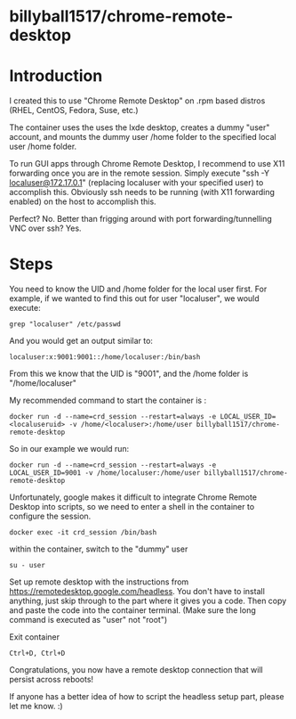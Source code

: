 # billyball1517/chrome-remote-desktop

# Introduction

I created this to use "Chrome Remote Desktop" on .rpm based distros (RHEL, CentOS, Fedora, Suse, etc.)
 
The container uses the uses the lxde desktop, creates a dummy "user" account, and mounts the dummy user /home folder to the specified local user /home folder.

To run GUI apps through Chrome Remote Desktop, I recommend to use X11 forwarding once you are in the remote session. Simply execute "ssh -Y localuser@172.17.0.1" (replacing localuser with your specified user) to accomplish this. Obviously ssh needs to be running (with X11 forwarding enabled) on the host to accomplish this.

Perfect? No. Better than frigging around with port forwarding/tunnelling VNC over ssh? Yes.

# Steps

You need to know the UID and /home folder for the local user first. For example, if we wanted to find this out for user "localuser", we would execute:

`grep "localuser" /etc/passwd`

And you would get an output similar to:

`localuser:x:9001:9001::/home/localuser:/bin/bash`

From this we know that the UID is "9001", and the /home folder is "/home/localuser"

My recommended command to start the container is :

`docker run -d --name=crd_session --restart=always -e LOCAL_USER_ID=<localuseruid> -v /home/<localuser>:/home/user billyball1517/chrome-remote-desktop`
 
So in our example we would run:

`docker run -d --name=crd_session --restart=always -e LOCAL_USER_ID=9001 -v /home/localuser:/home/user billyball1517/chrome-remote-desktop`

Unfortunately, google makes it difficult to integrate Chrome Remote Desktop into scripts, so we need to enter a shell in the container to configure the session.

`docker exec -it crd_session /bin/bash`

within the container, switch to the "dummy" user

`su - user`

Set up remote desktop with the instructions from https://remotedesktop.google.com/headless. You don't have to install anything, just skip through to the part where it gives you a code. Then copy and paste the code into the container terminal. (Make sure the long command is executed as "user" not "root")

Exit container

`Ctrl+D, Ctrl+D`

Congratulations, you now have a remote desktop connection that will persist across reboots!

If anyone has a better idea of how to script the headless setup part, please let me know. :)
